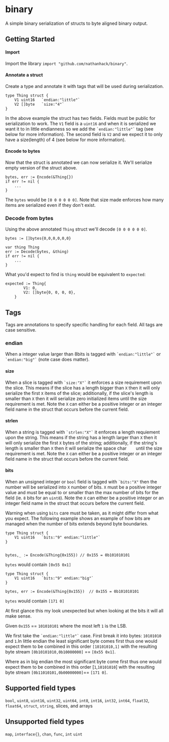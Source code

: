 # binary
A simple binary serialization of structs to byte aligned binary output.


## Getting Started

#### Import
Import the library `import "github.com/nathanhack/binary"`.


#### Annotate a struct
Create a type and annotate it with tags  that will be used during serialization.
```
type Thing struct {
	V1 uint16   `endian:"little"`
	V2 []byte   `size:"4"`
}
```
In the above example the struct has two fields. Fields must be public for serialization to work.  The `V1` field is a `uint16` and when it is serialized we want it to in little endianness so we add the ``` `endian:"little"` ``` tag (see below for more information). The second field is `V2` and we expect it to only have a size(length) of 4 (see below for more information). 

#### Encode to bytes
Now that the struct is annotated we can now serialize it. We'll serialize empty version of the struct above.
```
bytes, err := Encode(&Thing{})
if err != nil {
	...
}
``` 

The `bytes` would be `[0 0 0 0 0 0]`. Note that size made enforces how many items are serialized even if they don't exist.


### Decode from bytes
Using the above annotated `Thing` struct we'll decode `[0 0 0 0 0 0]`.

```
bytes := []bytes{0,0,0,0,0,0}

var thing Thing
err := Decode(bytes, &thing)
if err != nil {
	...
}
```

What you'd expect to find is `thing` would be equivalent to `expected`:
```
expected := Thing{
		V1: 0,
		V2: []byte{0, 0, 0, 0},
	}
```

## Tags
Tags are annotations to specify specific handling for each field.  All tags are case sensitive. 

### endian
When a integer value larger than 8bits is tagged with ``` `endian:"little"` ``` or ``` `endian:"big"` ``` (note case does matter).

#### size
When a slice is tagged with ``` `size:"X"` ``` it enforces a size requirement upon the slice.  This means if the slice has a length bigger than `X` then it will only serialize the first `X` items of the slice; additionally, if the slice's length is smaller than `X` then it will serialize zero initialized items until the size requirement is met. Note the `X` can either be a positive integer or an integer field name in the struct that occurs before the current field.

#### strlen
When a string is tagged with ``` `strlen:"X"` ``` it enforces a length requiement upon the string. This means if the string has a length larger than `X` then it will only serialize the first `X` bytes of the string; additionally, if the string's length is smaller than `X` then it will serialize the space char ```   ``` until the size requirement is met. Note the `X` can either be a positive integer or an integer field name in the struct that occurs before the current field.

#### bits
When an unsigned integer or `bool` field is tagged with ``` `bits:"X" ``` then the number will be serialized into `X` number of bits. `X` must be a positive integer value and must be equal to or smaller than the max number of bits for the field (ie. `8` bits for an `uint8`). Note the `X` can either be a positive integer or an integer field name in the struct that occurs before the current field.

Warning when using `bits` care must be taken, as it might differ from what you expect.  The following example shows an example of how bits are managed when the number of bits extends beyond byte boundaries.
```
type Thing struct {
	V1 uint16   `bits:"9" endian:"little"`
}


bytes,_ := Encode(&Thing{0x155}) // 0x155 = 0b101010101
```

`bytes` would contain `[0x55 0x1]` 

```
type Thing struct {
	V1 uint16   `bits:"9" endian:"big"`
}

bytes, err := Encode(&Thing{0x155})  // 0x155 = 0b101010101
```

`bytes` would contain `[171 0]`

At first glance this my look unexpected but when looking at the bits it will all make sense.

Given `0x155` == `101010101` where the most left `1` is the LSB. 

We first take the ``` `endian:"little"` ``` case. First break it into bytes: `10101010` and `1`.In little endian the least significant byte comes first thus one would expect them to be combined in this order ``` [10101010,1] ``` with the resulting byte stream `[0b10101010,0b10000000]` == `[0x55 0x1]`. 

Where as in big endian the most significant byte come first thus one would expect them to be combined in this order [`1`,`10101010`] with the resulting byte stream `[0b11010101,0b00000000]`== `[171 0]`.
  


## Supported field types

`bool`, `uint8`, `uint16`, `uint32`, `uint64`, `int8`, `int16`, `int32`, `int64`, `float32`, `float64`, `struct`, `string`, slices, and arrays 

## Unsupported field types

`map`, `interface{}`, `chan`, `func`, `int` `uint`
